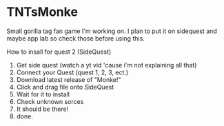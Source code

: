# TNTsMonke
Small gorilla tag fan game I'm working on.
I plan to put it on sidequest and maybe app lab so check those before using this.

How to insall for quest 2 (SideQuest)

1. Get side quest (watch a yt vid 'cause i'm not explaining all that)
2. Connect your Quest (quest 1, 2, 3, ect.)
3. Download latest release of "Monke!"
4. Click and drag file onto SideQuest
5. Wait for it to install
6. Check unknown sorces
7. It should be there!
8. done.
